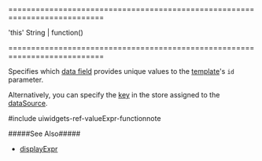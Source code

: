===========================================================================
<!--default-->'this'<!--/default-->
<!--type-->String | function()<!--/type-->
===========================================================================

<!--shortDescription-->
Specifies which [data field](/Documentation/ApiReference/UI_Widgets/dxHtmlEditor/Configuration/mentions/#dataSource) provides unique values to the [template](/Documentation/ApiReference/UI_Widgets/dxHtmlEditor/Configuration/mentions/#template)'s `id` parameter.
<!--/shortDescription-->

<!--fullDescription-->
Alternatively, you can specify the [key](/Documentation/ApiReference/Data_Layer/CustomStore/Configuration/#key) in the store assigned to the [dataSource](/Documentation/ApiReference/UI_Widgets/dxHtmlEditor/Configuration/mentions/#dataSource). 

#include uiwidgets-ref-valueExpr-functionnote

#####See Also#####
- [displayExpr](/Documentation/ApiReference/UI_Widgets/dxHtmlEditor/Configuration/mentions/#displayExpr)
<!--/fullDescription-->